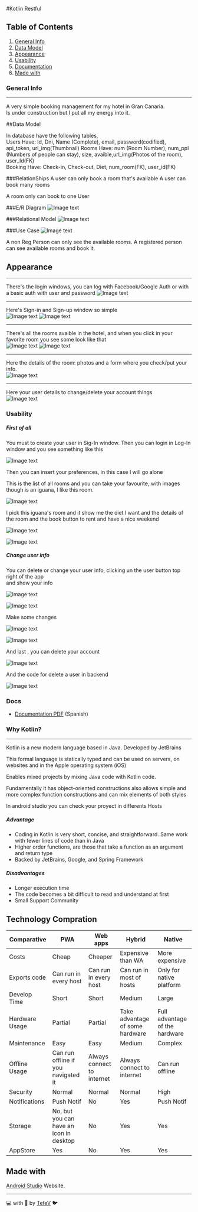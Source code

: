 #Kotlin Restful
## Table of Contents
1. [General Info](#general-info)
2. [Data Model](#data-model)
3. [Appearance](#appearance)
4. [Usability](#usability)
5. [Documentation](#docs)
6. [Made with](#technologies)
### General Info
***
A very simple booking management for my hotel in Gran Canaria. \
Is under construction but I put all my energy into it.

##Data Model

In database have the following tables, \
Users Have: Id, Dni, Name (Complete), email, password(codified), api_token, url_img(Thumbnail)
Rooms Have: num (Room Number), num_ppl (Numbers of people can stay), size, avaible,url_img(Photos of the room), user_Id(FK)\
Booking Have: Check-in, Check-out, Diet, num_room(FK), user_id(FK)

###RelationShips
A user can only book a room that's available
A user can book  many rooms

A room only can book to one User

###E/R Diagram
![Image text](https://github.com/TeteV/AuthKotlin/blob/master/img/eR.JPG)

###Relational Model
![Image text](https://github.com/TeteV/AuthKotlin/blob/master/img/relational.JPG)

###Use Case
![Image text](https://github.com/TeteV/AuthKotlin/blob/master/img/CassoUso.jfif)

A non Reg Person can only see the available rooms.
A registered person can see available rooms and book it.

## Appearance
***
There's the login windows, you can log with Facebook/Google Auth or with a basic auth with user and password
![Image text](https://github.com/TeteV/AuthKotlin/blob/master/img/log-wind.JPG)

***
Here's Sign-in and Sign-up window so simple\
![Image text](https://github.com/TeteV/AuthKotlin/blob/master/img/sign-in.JPG)
![Image text](https://github.com/TeteV/AuthKotlin/blob/master/img/sign-up.JPG)
***

There's all the rooms avaible in the hotel, and when you click in your favorite room you see some look like that\
![Image text](https://github.com/TeteV/AuthKotlin/blob/master/img/search.JPG)
![Image text](https://github.com/TeteV/AuthKotlin/blob/master/img/searchead.JPG)

***
Here the details of the room: photos and a form where you check/put your info.\
![Image text](https://github.com/TeteV/AuthKotlin/blob/master/img/deatils.JPG)

***
Here your user details to change/delete your account things\
![Image text](https://github.com/TeteV/AuthKotlin/blob/master/img/user-deatils.JPG)
### Usability
##### First of all
You must to create your user in Sig-In window.
Then you can login in Log-In window and you see something like this

![Image text](https://github.com/TeteV/AuthKotlin/blob/master/img/succlog.JPG)

Then you can insert your preferences, in this case I will go alone

This is the list of all rooms and you can take your favourite, with images
though is an iguana, I like this room.

![Image text](https://github.com/TeteV/AuthKotlin/blob/master/img/iguana.JPG)

I pick this iguana's room and it show me the diet I want and the details of the room and the book button to rent and have a nice weekend

![Image text](https://github.com/TeteV/AuthKotlin/blob/master/img/fullpen.JPG)

![Image text](https://github.com/TeteV/AuthKotlin/blob/master/img/confirm.JPG)

##### Change user info
You can delete or change your user info, clicking un the user button top right of the app \
and show your info

![Image text](https://github.com/TeteV/AuthKotlin/blob/master/img/userinfo.JPG)

![Image text](https://github.com/TeteV/AuthKotlin/blob/master/img/userinfomysql.JPG)

Make some changes

![Image text](https://github.com/TeteV/AuthKotlin/blob/master/img/userinfoupdate.JPG)

![Image text](https://github.com/TeteV/AuthKotlin/blob/master/img/userinfoupdatemysql.JPG)

And last , you can delete your account

![Image text](https://github.com/TeteV/AuthKotlin/blob/master/img/deleteuser.JPG)

And the code for delete a user in backend

![Image text](https://github.com/TeteV/AuthKotlin/blob/master/img/deleteusercode.JPG)

### Docs
* [Documentation PDF](https://github.com/TeteV/hotelDocs/blob/master/docs/Documentacion.pdf) (Spanish)

### Why Kotlin?
***
Kotlin is a new modern language based in Java. Developed by JetBrains 

This formal language is statically typed and can be used on servers, on websites and in the Apple operating system (iOS)

Enables mixed projects by mixing Java code with Kotlin code.


Fundamentally it has object-oriented constructions also allows simple and more complex function constructions and can mix elements of both styles

In android studio you can check your proyect in differents Hosts 

##### Advantage
* Coding in Kotlin is very short, concise, and straightforward. Same work with fewer lines of code than in Java
* Higher order functions, are those that take a function as an argument and return type
* Backed by JetBrains, Google, and Spring Framework

##### Disadvantages
* Longer execution time
* The code becomes a bit difficult to read and understand at first
* Small Support Community


## Technology Compration

| Comparative | PWA | Web apps |  Hybrid | Native |
| ------------- | ------------- |------------- |------------- | ------------- |
| Costs  | Cheap | Cheaper | Expensive than WA  | More expensive  |
| Exports code | Can run in every host |Can run in every host | Can run in most of hosts  | Only for native platform |
| Develop Time | Short |Short  | Medium  | Large  |
| Hardware Usage | Partial |Partial  | Take advantage of some hardware | Full advantage of the hardware  |
| Maintenance  | Easy | Easy  | Medium  | Complex  |
| Offline Usage  | Can run offline if you navigated it |Always connect to internet  | Always connect to internet  | Can run offline  |
| Security  | Normal | Normal  | Normal  | High  |
| Notifications  | Push Notif |No  | Yes  | Push Notif  |
| Storage  | No, but you can have an icon in desktop |No  | Yes  | Yes  |
| AppStore  | Yes | No  | Yes  | Yes  |

## Made with
[Android Studio](https://developer.android.com/studio) Website.

****
💻 with 💜 by [TeteV](https://github.com/TeteV) 🐦
